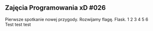 ## Zajęcia Programowania xD #026

Pierwsze spotkanie nowej przygody. Rozwijamy flagę. Flask.
1
2
3
4
5
6
Test test test

